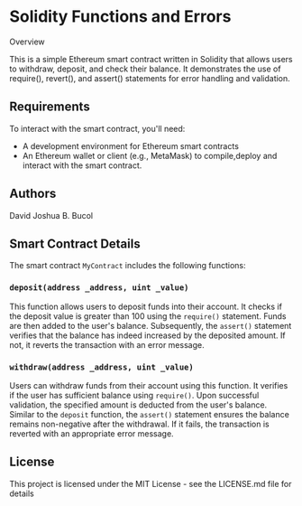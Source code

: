 # Solidity Functions and Errors

Overview 

This is a simple Ethereum smart contract written in Solidity that allows users to withdraw, deposit, and check their balance. It demonstrates the use of  require(), revert(), and assert() statements for error handling and validation.

## Requirements
To interact with the smart contract, you'll need:
* A development environment for Ethereum smart contracts
* An Ethereum wallet or client (e.g., MetaMask) to compile,deploy and interact with the smart contract.

## Authors
David Joshua B. Bucol

## Smart Contract Details 
The smart contract `MyContract` includes the following functions:

### `deposit(address _address, uint _value)`
This function allows users to deposit funds into their account. It checks if the deposit value is greater than 100 using the `require()` statement. Funds are then added to the user's balance. Subsequently, the `assert()` statement verifies that the balance has indeed increased by the deposited amount. If not, it reverts the transaction with an error message.

### `withdraw(address _address, uint _value)`
Users can withdraw funds from their account using this function. It verifies if the user has sufficient balance using `require()`. Upon successful validation, the specified amount is deducted from the user's balance. Similar to the `deposit` function, the `assert()` statement ensures the balance remains non-negative after the withdrawal. If it fails, the transaction is reverted with an appropriate error message.


## License
This project is licensed under the MIT License - see the LICENSE.md file for details
